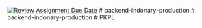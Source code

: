 [![Review Assignment Due Date](https://classroom.github.com/assets/deadline-readme-button-24ddc0f5d75046c5622901739e7c5dd533143b0c8e959d652212380cedb1ea36.svg)](https://classroom.github.com/a/yZWC7OmO)
#   b a c k e n d - i n d o n a r y - p r o d u c t i o n  
 #   b a c k e n d - i n d o n a r y - p r o d u c t i o n  
 #   P K P L  
 